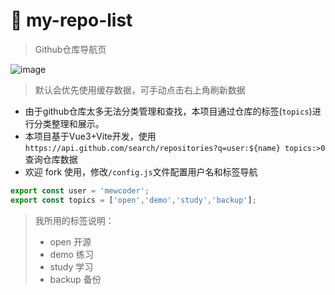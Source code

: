 # 🧭 my-repo-list 
> Github仓库导航页

![image](https://user-images.githubusercontent.com/26575685/199268754-e7237994-9396-497a-8c43-fe296a7bbdaa.png)
> 默认会优先使用缓存数据，可手动点击右上角刷新数据


- 由于github仓库太多无法分类管理和查找，本项目通过仓库的标签(`topics`)进行分类整理和展示。
- 本项目基于Vue3+Vite开发，使用`https://api.github.com/search/repositories?q=user:${name} topics:>0`查询仓库数据
- 欢迎 fork 使用，修改`/config.js`文件配置用户名和标签导航
```js
export const user = 'mewcoder';
export const topics = ['open','demo','study','backup'];
```



> 我所用的标签说明：
> - open 开源
> - demo 练习
> - study 学习
> - backup 备份
